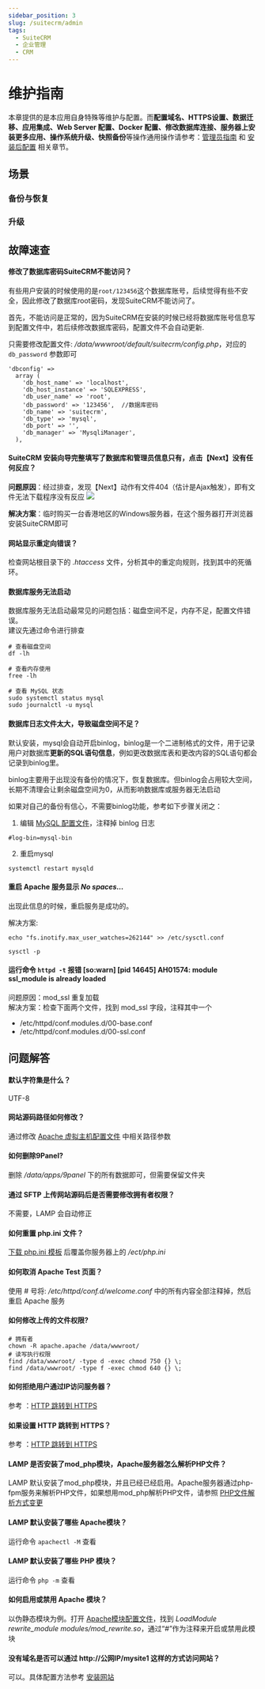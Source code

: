 ```yaml
---
sidebar_position: 3
slug: /suitecrm/admin
tags:
  - SuiteCRM
  - 企业管理
  - CRM
---
```


# 维护指南

本章提供的是本应用自身特殊等维护与配置。而**配置域名、HTTPS设置、数据迁移、应用集成、Web Server 配置、Docker 配置、修改数据库连接、服务器上安装更多应用、操作系统升级、快照备份**等操作通用操作请参考：[管理员指南](../administrator) 和 [安装后配置](../installation/setup/) 相关章节。

## 场景

### 备份与恢复


### 升级


## 故障速查

#### 修改了数据库密码SuiteCRM不能访问？

有些用户安装的时候使用的是`root/123456`这个数据库账号，后续觉得有些不安全，因此修改了数据库root密码，发现SuiteCRM不能访问了。

首先，不能访问是正常的，因为SuiteCRM在安装的时候已经将数据库账号信息写到配置文件中，若后续修改数据库密码，配置文件不会自动更新.

只需要修改配置文件: */data/wwwroot/default/suitecrm/config.php*，对应的 `db_password` 参数即可

```
'dbconfig' => 
  array (
    'db_host_name' => 'localhost',
    'db_host_instance' => 'SQLEXPRESS',
    'db_user_name' => 'root',
    'db_password' => '123456',  //数据库密码
    'db_name' => 'suitecrm',
    'db_type' => 'mysql',
    'db_port' => '',
    'db_manager' => 'MysqliManager',
  ),
```
#### SuiteCRM 安装向导完整填写了数据库和管理员信息只有，点击【Next】没有任何反应？

**问题原因**：经过排查，发现【Next】动作有文件404（估计是Ajax触发），即有文件无法下载程序没有反应
![](https://libs.websoft9.com/Websoft9/DocsPicture/zh/suitecrm/suitecrm-noresponse-websoft9.png)

**解决方案**：临时购买一台香港地区的Windows服务器，在这个服务器打开浏览器安装SuiteCRM即可

#### 网站显示重定向错误？

检查网站根目录下的 *.htaccess* 文件，分析其中的重定向规则，找到其中的死循环。

#### 数据库服务无法启动

数据库服务无法启动最常见的问题包括：磁盘空间不足，内存不足，配置文件错误。  
建议先通过命令进行排查  

```shell
# 查看磁盘空间
df -lh

# 查看内存使用
free -lh

# 查看 MySQL 状态
sudo systemctl status mysql
sudo journalctl -u mysql
```

#### 数据库日志文件太大，导致磁盘空间不足？

默认安装，mysql会自动开启binlog，binlog是一个二进制格式的文件，用于记录用户对数据库**更新的****SQL语句****信息**，例如更改数据库表和更改内容的SQL语句都会记录到binlog里。

binlog主要用于出现没有备份的情况下，恢复数据库。但binlog会占用较大空间，长期不清理会让剩余磁盘空间为0，从而影响数据库或服务器无法启动

如果对自己的备份有信心，不需要binlog功能，参考如下步骤关闭之：

1. 编辑 [MySQL 配置文件](../mysql#path)，注释掉 binlog 日志
  ~~~
  #log-bin=mysql-bin  
  ~~~
2. 重启mysql
  ~~~
  systemctl restart mysqld
  ~~~

#### 重启 Apache 服务显示 *No spaces...*

出现此信息的时候，重启服务是成功的。

解决方案:

```
echo "fs.inotify.max_user_watches=262144" >> /etc/sysctl.conf 

sysctl -p
```

#### 运行命令 `httpd -t` 报错 [so:warn] [pid 14645] AH01574: module ssl_module is already loaded

问题原因：mod_ssl 重复加载  
解决方案：检查下面两个文件，找到 mod_ssl 字段，注释其中一个

  * /etc/httpd/conf.modules.d/00-base.conf
  * /etc/httpd/conf.modules.d/00-ssl.conf 

## 问题解答

#### 默认字符集是什么？
UTF-8

#### 网站源码路径如何修改？

通过修改 [Apache 虚拟主机配置文件](../apache#virtualHost) 中相关路径参数

#### 如何删除9Panel?

删除 */data/apps/9panel* 下的所有数据即可，但需要保留文件夹

#### 通过 SFTP 上传网站源码后是否需要修改拥有者权限？

不需要，LAMP 会自动修正

#### 如何重置 php.ini 文件？

[下载 php.ini 模板](https://github.com/Websoft9/ansible-lamp/blob/master/roles/php/templates/php.ini) 后覆盖你服务器上的 */ect/php.ini*

#### 如何取消 Apache Test 页面？

使用 # 号将: */etc/httpd/conf.d/welcome.conf* 中的所有内容全部注释掉，然后重启 Apache 服务

#### 如何修改上传的文件权限?

```shell
# 拥有者
chown -R apache.apache /data/wwwroot/
# 读写执行权限
find /data/wwwroot/ -type d -exec chmod 750 {} \;
find /data/wwwroot/ -type f -exec chmod 640 {} \;
```
#### 如何拒绝用户通过IP访问服务器？

参考 ：[HTTP 跳转到 HTTPS](../apache#denyip)

#### 如果设置 HTTP 跳转到 HTTPS？

参考 ：[HTTP 跳转到 HTTPS](../apache#httptohttps)

#### LAMP 是否安装了mod_php模块，Apache服务器怎么解析PHP文件？ 

LAMP 默认安装了mod_php模块，并且已经已经启用。Apache服务器通过php-fpm服务来解析PHP文件，如果想用mod_php解析PHP文件，请参照 [PHP文件解析方式变更](../apache#php)

#### LAMP 默认安装了哪些 Apache模块？ 

运行命令 `apachectl -M` 查看

#### LAMP 默认安装了哪些 PHP 模块？

运行命令 `php -m` 查看

#### 如何启用或禁用 Apache 模块？

以伪静态模块为例。打开 [Apache模块配置文件](../apache/advanced#moudlesconf)，找到 *LoadModule rewrite_module modules/mod_rewrite.so*，通过“#”作为注释来开启或禁用此模块

#### 没有域名是否可以通过 http://公网IP/mysite1 这样的方式访问网站？

可以。具体配置方法参考 [安装网站](../runtime/php#phpapps) 